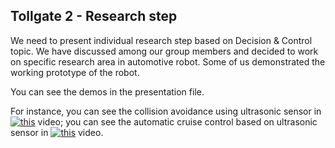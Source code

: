 ## Tollgate 2 - Research step
We need to present individual research step based on Decision & Control topic. 
We have discussed among our group members and decided to work on specific research area in automotive robot. Some of us demonstrated the working prototype of the robot. 

You can see the demos in the presentation file. 

For instance, 
you can see the collision avoidance using ultrasonic sensor in [![this](https://img.youtube.com/ciCuw-6MPdI/0.jpg)](https://youtu.be/ciCuw-6MPdI "collision avoidance") video;
you can see the automatic cruise control based on ultrasonic sensor in [![this](https://img.youtube.com/x-I3NpXtYt8/0.jpg)](https://youtu.be/x-I3NpXtYt8 "ACC") video.

